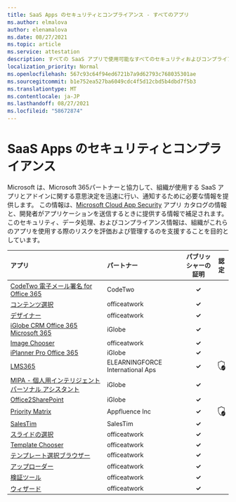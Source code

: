```yaml
---
title: SaaS Apps のセキュリティとコンプライアンス - すべてのアプリ
ms.author: elmalova
author: elenamalova
ms.date: 08/27/2021
ms.topic: article
ms.service: attestation
description: すべての SaaS アプリで使用可能なすべてのセキュリティおよびコンプライアンス情報。
localization_priority: Normal
ms.openlocfilehash: 567c93c64f94ed6721b7a9d62793c768035301ae
ms.sourcegitcommit: b1e752ea527ba6049cdc4f5d12cbd5b4dbd7f5b3
ms.translationtype: MT
ms.contentlocale: ja-JP
ms.lasthandoff: 08/27/2021
ms.locfileid: "58672874"
---
```

# <a name="saas-apps-security-and-compliance"></a>SaaS Apps のセキュリティとコンプライアンス

Microsoft は、Microsoft 365パートナーと協力して、組織が使用する SaaS アプリとアドインに関する意思決定を迅速に行い、通知するために必要な情報を提供します。 この情報は、[Microsoft Cloud App Security](https://www.microsoft.com/en-us/enterprise-mobility-security/cloud-app-security) アプリ カタログの情報と、開発者がアプリケーションを送信するときに提供する情報で補足されます。 このセキュリティ、データ処理、およびコンプライアンス情報は、組織がこれらのアプリを使用する際のリスクを評価および管理するのを支援することを目的としています。

| **アプリ** | **パートナー** | **パブリッシャーの証明** | **認定** |
|:--------|:------------|:----------------------:|:-------------:|
| [CodeTwo 電子メール署名 for Office 365](./codetwo-email-signatures-for-office-365.md) | CodeTwo | **✓** |  |
| [コンテンツ選択](./officeatwork-content-chooser.md) | officeatwork | **✓** |  |
| [デザイナー](./officeatwork-designer.md) | officeatwork | **✓** |  |
| [iGlobe CRM Office 365 Microsoft 365](./iglobe-crm-office-365-for-microsoft.md) | iGlobe | **✓** |  |
| [Image Chooser](./officeatwork-image-chooser.md) | officeatwork | **✓** |  |
| [iPlanner Pro Office 365](./iglobe-iplanner-pro-office-365.md) | iGlobe | **✓** |  |
| [LMS365](./elearningforce-international-aps-lms365.md) | ELEARNINGFORCE International Aps | **✓** | <img alt="Certified application badge" src="../media/certified-badge.png" height="25" width="25" /> |
| [MIPA - 個人用インテリジェント パーソナル アシスタント](./iglobe-mipa-my-intelligent-personal-assistant.md) | iGlobe | **✓** |  |
| [Office2SharePoint](./iglobe-office2sharepoint.md) | iGlobe | **✓** |  |
| [Priority Matrix](./appfluence-inc-priority-matrix.md) | Appfluence Inc | **✓** | <img alt="Certified application badge" src="../media/certified-badge.png" height="25" width="25" /> |
| [SalesTim](./salestim.md) | SalesTim | **✓** |  |
| [スライドの選択](./officeatwork-slide-chooser.md) | officeatwork | **✓** |  |
| [Template Chooser](./officeatwork-template-chooser.md) | officeatwork | **✓** |  |
| [テンプレート選択ブラウザー](./officeatwork-template-chooser-browser.md) | officeatwork | **✓** |  |
| [アップローダー](./officeatwork-uploader.md) | officeatwork | **✓** |  |
| [検証ツール](./officeatwork-verifier.md) | officeatwork | **✓** |  |
| [ウィザード](./officeatwork-wizard.md) | officeatwork | **✓** |  |
